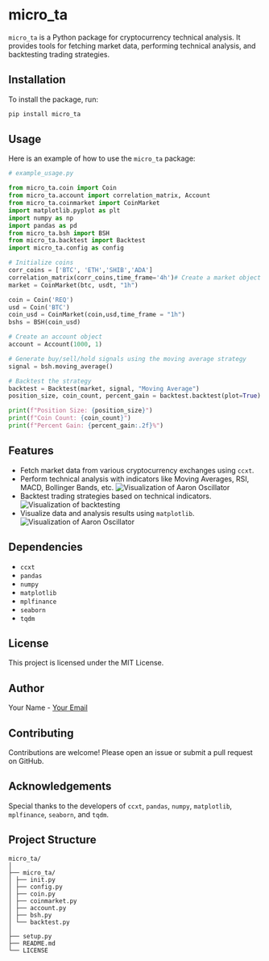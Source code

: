 # micro_ta

`micro_ta` is a Python package for cryptocurrency technical analysis. It provides tools for fetching market data, performing technical analysis, and backtesting trading strategies.

## Installation

To install the package, run:

```sh
pip install micro_ta
```

## Usage

Here is an example of how to use the `micro_ta` package:

```python
# example_usage.py

from micro_ta.coin import Coin
from micro_ta.account import correlation_matrix, Account
from micro_ta.coinmarket import CoinMarket
import matplotlib.pyplot as plt
import numpy as np
import pandas as pd
from micro_ta.bsh import BSH
from micro_ta.backtest import Backtest
import micro_ta.config as config

# Initialize coins
corr_coins = ['BTC', 'ETH','SHIB','ADA']
correlation_matrix(corr_coins,time_frame='4h')# Create a market object
market = CoinMarket(btc, usdt, "1h")

coin = Coin('REQ')
usd = Coin('BTC')
coin_usd = CoinMarket(coin,usd,time_frame = "1h")
bshs = BSH(coin_usd)

# Create an account object
account = Account(1000, 1)

# Generate buy/sell/hold signals using the moving average strategy
signal = bsh.moving_average()

# Backtest the strategy
backtest = Backtest(market, signal, "Moving Average")
position_size, coin_count, percent_gain = backtest.backtest(plot=True)

print(f"Position Size: {position_size}")
print(f"Coin Count: {coin_count}")
print(f"Percent Gain: {percent_gain:.2f}%")
```

## Features

- Fetch market data from various cryptocurrency exchanges using `ccxt`.
- Perform technical analysis with indicators like Moving Averages, RSI, MACD, Bollinger Bands, etc.
  ![Visualization of Aaron Oscillator](imgs/corr_mat.png)
- Backtest trading strategies based on technical indicators.
  ![Visualization of backtesting](imgs/signal.png)
- Visualize data and analysis results using `matplotlib`.
  ![Visualization of Aaron Oscillator](imgs/aaron.png)

## Dependencies

- `ccxt`
- `pandas`
- `numpy`
- `matplotlib`
- `mplfinance`
- `seaborn`
- `tqdm`

## License

This project is licensed under the MIT License.

## Author

Your Name - [Your Email](mailto:your.email@example.com)

## Contributing

Contributions are welcome! Please open an issue or submit a pull request on GitHub.

## Acknowledgements

Special thanks to the developers of `ccxt`, `pandas`, `numpy`, `matplotlib`, `mplfinance`, `seaborn`, and `tqdm`.

## Project Structure

```console
micro_ta/
│
├── micro_ta/
│ ├── init.py
│ ├── config.py
│ ├── coin.py
│ ├── coinmarket.py
│ ├── account.py
│ ├── bsh.py
│ └── backtest.py
│
├── setup.py
├── README.md
└── LICENSE
```
